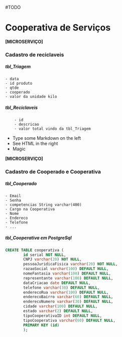 #TODO

# Cooperativa de Serviços

**[MICROSERVIÇO]**
### Cadastro de reciclaveis
##### tbl_Triagem
	- data	
	- id produto
	- qtde
    - cooperado 
	- valor da unidade kilo

##### tbl_Reciclaveis
		- id
		- descricao
		- valor total vindo da tbl_Triagem 

  - Type some Markdown on the left
  - See HTML in the right
  - Magic

**[MICROSERVIÇO]**
### Cadastro de Cooperado e Cooperativa
##### tbl_Cooperado
	- Email
	- Senha 
	- competencias String varchar(400) 
	- Cargo na Cooperativa
	- Nome
	- Endereco
	- Telefone
	- ...
	
##### tbl_Cooperativa em **PostgreSql**
```sql
CREATE TABLE cooperativa (
        id serial NOT NULL,
        CNPJ varchar(20) NOT NULL,
        pessoaJuridicaFisica varchar(20) NOT NULL,
        razaoSocial varchar(100) DEFAULT NULL,
        nomeFantasia varchar(100) DEFAULT NULL,
        representante varchar(100) DEFAULT NULL,
        dataCriacao date DEFAULT NULL,
        telefone varchar(30) DEFAULT NULL,
        enderecoRua varchar(100) DEFAULT NULL,
        enderecoBairro varchar(60) DEFAULT NULL,
        enderecoNumero varchar(30) DEFAULT NULL,
        cidade varchar(100) DEFAULT NULL,
        estado varchar(2) DEFAULT NULL,
        tipoCooperativaID int DEFAULT NULL,
        tipoCooperativa varchar(60) DEFAULT NULL,
        PRIMARY KEY (id)
        );
```



